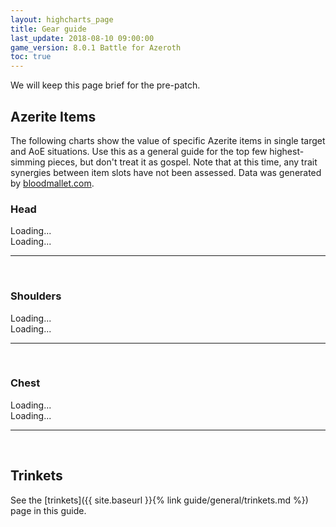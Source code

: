 ```yaml
---
layout: highcharts_page
title: Gear guide
last_update: 2018-08-10 09:00:00
game_version: 8.0.1 Battle for Azeroth
toc: true
---
```


We will keep this page brief for the pre-patch.

## Azerite Items

The following charts show the value of specific Azerite items in single target and AoE situations. Use this as a general guide for the top few highest-simming pieces, but don't treat it as gospel. Note that at this time, any trait synergies between item slots have not been assessed.
Data was generated by [bloodmallet.com](https://bloodmallet.com).


### Head

<div id="bloodmallet_azerite_items_head_patchwerk" class="bloodmallet_chart" data-wow-class="shaman" data-wow-spec="elemental" data-type="azerite_items_head" data-background-color="#222" data-font-color="#eee">Loading...</div>

<div id="bloodmallet_azerite_items_head_hecticaddcleave" class="bloodmallet_chart" data-wow-class="shaman" data-wow-spec="elemental" data-type="azerite_items_head" data-fight-style="hecticaddcleave" data-background-color="#222" data-font-color="#eee">Loading...</div>

<hr><br>

### Shoulders

<div id="bloodmallet_azerite_items_shoulders_patchwerk" class="bloodmallet_chart" data-wow-class="shaman" data-wow-spec="elemental" data-type="azerite_items_shoulders" data-background-color="#222" data-font-color="#eee">Loading...</div>

<div id="bloodmallet_azerite_items_shoulders_hecticaddcleave" class="bloodmallet_chart" data-wow-class="shaman" data-wow-spec="elemental" data-type="azerite_items_shoulders" data-fight-style="hecticaddcleave" data-background-color="#222" data-font-color="#eee">Loading...</div>

<hr><br>

### Chest

<div id="bloodmallet_azerite_items_chest_patchwerk" class="bloodmallet_chart" data-wow-class="shaman"  data-type="azerite_items_chest" data-wow-spec="elemental" data-background-color="#222" data-font-color="#eee">Loading...</div>

<div id="bloodmallet_azerite_items_chest_hecticaddcleave" class="bloodmallet_chart" data-wow-class="shaman"  data-type="azerite_items_chest" data-wow-spec="elemental" data-fight-style="hecticaddcleave" data-background-color="#222" data-font-color="#eee">Loading...</div>

<hr><br>

## Trinkets

See the [trinkets]({{ site.baseurl }}{% link guide/general/trinkets.md %}) page in this guide.
